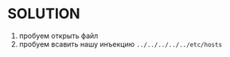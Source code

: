 # SOLUTION

1. пробуем открыть файл 
2. пробуем всавить нашу инъекцию ```../../../../../etc/hosts```
